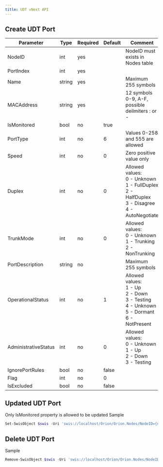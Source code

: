 ```yaml
---
title: UDT vNext API
---
```


## Create UDT Port

| Parameter            | Type   | Required | Default |  Comment  |
| -------------------- | ------ | -------- | ------- | --------- |
| NodeID               | int    | yes      |         | NodeID must exists in Nodes table |
| PortIndex            | int    | yes      |         |  |
| Name                 | string | yes      |         | Maximum 255 symbols |
| MACAddress           | string | yes      |         | 12 symbols 0-9, A-F, possible deilmiters : or - |
| IsMonitored          | bool   | no       | true    |   |
| PortType             | int    | no       | 6       | Values 0-258 and 555 are allowed |
| Speed                | int    | no       | 0       | Zero positive value only |
| Duplex               | int    | no       | 0       | Allowed values:<br /> 0 - Unknown <br /> 1 - FullDuplex <br /> 2 - HalfDuplex <br /> 3 - Disagree <br /> 4 -  AutoNegotiate |
| TrunkMode            | int    | no       | 0       | Allowed values:<br /> 0 - Unknown <br /> 1 - Trunking <br /> 2 - NonTrunking |
| PortDescription      | string | no       |         | Maximum 255 symbols |
| OperationalStatus    | int    | no       | 1       | Allowed values:<br /> 1 - Up <br /> 2 - Down <br /> 3 - Testing <br /> 4 - Unknown <br /> 5 - Dormant <br /> 6 - NotPresent |
| AdministrativeStatus | int    | no       | 0       | Allowed values:<br /> 0 - Unknown  <br /> 1 - Up <br /> 2 - Down <br /> 3 - Testing |
| IgnorePortRules      | bool   | no       | false   |   |
| Flag                 | int    | no       | 0       |   |
| IsExcluded           | bool   | no       | false   |   |

## Updated UDT Port

Only IsMonitored property is allowed to be updated
Sample

```powershell
Set-SwisObject $swis -Uri 'swis://localhost/Orion/Orion.Nodes/NodeID={node_id_here}/Ports/PortID={port_id_here}'  -Properties @{IsMonitored=0;}
```

## Delete UDT Port

Sample

```powershell
Remove-SwisObject $swis -Uri 'swis://localhost/Orion/Orion.Nodes/NodeID={node_id_here}/Ports/PortID={port_id_here}'
```

